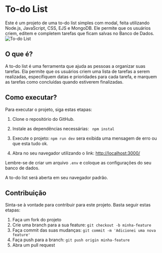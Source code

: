 # To-do List

Este é um projeto de uma to-do list simples com modal, feita utilizando Node.js, JavaScript, CSS, EJS e MongoDB. Ele permite que os usuários criem, editem e completem tarefas que ficam salvas no Banco de Dados.
![To-do List](https://i.imgur.com/eW9FvkD.png)

## O que é?

A to-do list é uma ferramenta que ajuda as pessoas a organizar suas tarefas. Ela permite que os usuários criem uma lista de tarefas a serem realizadas, especifiquem datas e prioridades para cada tarefa, e marquem as tarefas como concluídas quando estiverem finalizadas.

## Como executar?

Para executar o projeto, siga estas etapas:

1. Clone o repositório do GitHub. 

2. Instale as dependências necessárias:  ` npm instal`

3. Execute o projeto: `npm run dev` sera exibida uma mensagem de erro ou que esta tudo ok.
   
4. Abra no seu navegador utilizando o link: 
[http://localhost:3000/](http://localhost:3000/)

Lembre-se de criar um arquivo `.env` e coloque as configurações do seu banco de dados.

A to-do list será aberta em seu navegador padrão.

## Contribuição

Sinta-se à vontade para contribuir para este projeto. Basta seguir estas etapas:

1. Faça um fork do projeto
2. Crie uma branch para a sua feature: `git checkout -b minha-feature`
3. Faça commit das suas mudanças: `git commit -m 'Adicionei uma nova feature'`
4. Faça push para a branch: `git push origin minha-feature`
5. Abra um pull request


